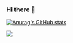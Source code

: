### Hi there 👋

[![Anurag's GitHub stats](https://github-readme-stats.vercel.app/api?username=nikkou-0814)](https://github.com/anuraghazra/github-readme-stats&theme=radical)

<a href="https://github.com/anuraghazra/github-readme-stats">
  <img align="left" src="https://github-readme-stats.vercel.app/api/top-langs/?username=hamadayuuki&langs_count=8" />
</a>
